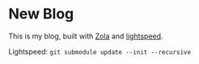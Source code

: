 # New Blog

This is my blog, built with [Zola](https://www.getzola.org/) and [lightspeed](https://github.com/carpetscheme/lightspeed).

Lightspeed: `git submodule update --init --recursive`
